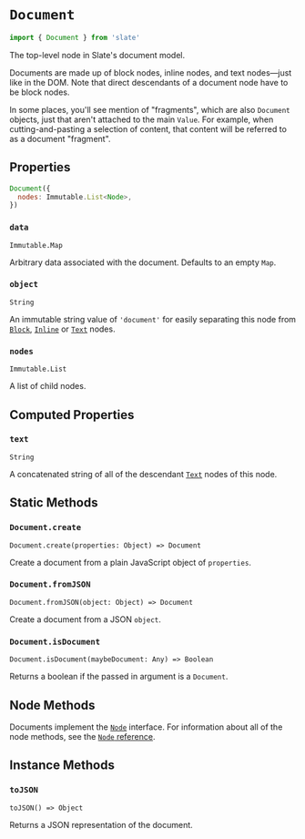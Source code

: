 # `Document`

```js
import { Document } from 'slate'
```

The top-level node in Slate's document model.

Documents are made up of block nodes, inline nodes, and text nodes—just like in the DOM. Note that direct descendants of a document node have to be block nodes.

In some places, you'll see mention of "fragments", which are also `Document` objects, just that aren't attached to the main `Value`. For example, when cutting-and-pasting a selection of content, that content will be referred to as a document "fragment".

## Properties

```js
Document({
  nodes: Immutable.List<Node>,
})
```

### `data`

`Immutable.Map`

Arbitrary data associated with the document. Defaults to an empty `Map`.

### `object`

`String`

An immutable string value of `'document'` for easily separating this node from [`Block`](./block.md), [`Inline`](./inline.md) or [`Text`](./text.md) nodes.

### `nodes`

`Immutable.List`

A list of child nodes.

## Computed Properties

### `text`

`String`

A concatenated string of all of the descendant [`Text`](./text.md) nodes of this node.

## Static Methods

### `Document.create`

`Document.create(properties: Object) => Document`

Create a document from a plain JavaScript object of `properties`.

### `Document.fromJSON`

`Document.fromJSON(object: Object) => Document`

Create a document from a JSON `object`.

### `Document.isDocument`

`Document.isDocument(maybeDocument: Any) => Boolean`

Returns a boolean if the passed in argument is a `Document`.

## Node Methods

Documents implement the [`Node`](./node.md) interface. For information about all of the node methods, see the [`Node` reference](./node.md).

## Instance Methods

### `toJSON`

`toJSON() => Object`

Returns a JSON representation of the document.
